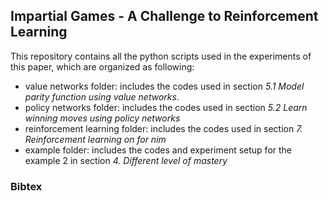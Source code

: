 
## Impartial Games - A Challenge to Reinforcement Learning

This repository contains all the python scripts used in the experiments of this paper, which are organized as following:

* value networks folder: includes the codes used in section *5.1 Model parity function using value networks*. 
* policy networks folder:  includes the codes used in section *5.2 Learn winning moves using policy networks*
* reinforcement learning folder: includes the codes used in section *7. Reinforcement learning on for nim*
* example folder: includes the codes and experiment setup for the example 2 in section *4. Different level of mastery*


### Bibtex
```

```
